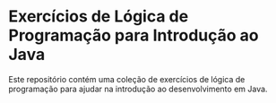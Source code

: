 # Exercícios de Lógica de Programação para Introdução ao Java

Este repositório contém uma coleção de exercícios de lógica de programação para ajudar na introdução ao desenvolvimento em Java.
